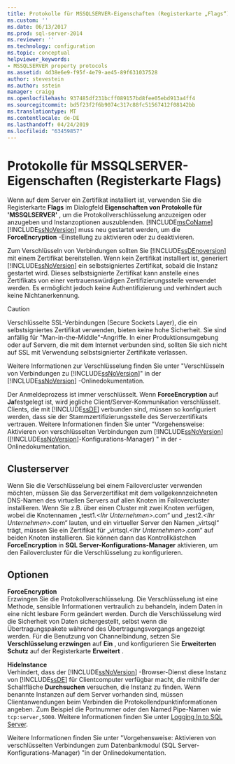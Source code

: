 ```yaml
---
title: Protokolle für MSSQLSERVER-Eigenschaften (Registerkarte „Flags“) | Microsoft-Dokumentation
ms.custom: ''
ms.date: 06/13/2017
ms.prod: sql-server-2014
ms.reviewer: ''
ms.technology: configuration
ms.topic: conceptual
helpviewer_keywords:
- MSSQLSERVER property protocols
ms.assetid: 4d38e6e9-f95f-4e79-ae45-89f631037528
author: stevestein
ms.author: sstein
manager: craigg
ms.openlocfilehash: 937485df231bcff089157bd8fee05ebd913a4ff4
ms.sourcegitcommit: bd5f23f2f6b9074c317c88fc51567412f08142bb
ms.translationtype: MT
ms.contentlocale: de-DE
ms.lasthandoff: 04/24/2019
ms.locfileid: "63459857"
---
```

# <a name="protocols-for-mssqlserver-properties-flags-tab"></a>Protokolle für MSSQLSERVER-Eigenschaften (Registerkarte Flags)
  Wenn auf dem Server ein Zertifikat installiert ist, verwenden Sie die Registerkarte **Flags** im Dialogfeld **Eigenschaften von Protokolle für 'MSSQLSERVER'** , um die Protokollverschlüsselung anzuzeigen oder anzugeben und Instanzoptionen auszublenden. [!INCLUDE[msCoName](../../includes/msconame-md.md)] [!INCLUDE[ssNoVersion](../../includes/ssnoversion-md.md)] muss neu gestartet werden, um die **ForceEncryption** -Einstellung zu aktivieren oder zu deaktivieren.  
  
 Zum Verschlüsseln von Verbindungen sollten Sie [!INCLUDE[ssDEnoversion](../../includes/ssdenoversion-md.md)] mit einem Zertifikat bereitstellen. Wenn kein Zertifikat installiert ist, generiert [!INCLUDE[ssNoVersion](../../includes/ssnoversion-md.md)] ein selbstsigniertes Zertifikat, sobald die Instanz gestartet wird. Dieses selbstsignierte Zertifikat kann anstelle eines Zertifikats von einer vertrauenswürdigen Zertifizierungsstelle verwendet werden. Es ermöglicht jedoch keine Authentifizierung und verhindert auch keine Nichtanerkennung.  
  
> [!CAUTION]  
>  Verschlüsselte SSL-Verbindungen (Secure Sockets Layer), die ein selbstsigniertes Zertifikat verwenden, bieten keine hohe Sicherheit. Sie sind anfällig für "Man-in-the-Middle"-Angriffe. In einer Produktionsumgebung oder auf Servern, die mit dem Internet verbunden sind, sollten Sie sich nicht auf SSL mit Verwendung selbstsignierter Zertifikate verlassen.  
  
 Weitere Informationen zur Verschlüsselung finden Sie unter "Verschlüsseln von Verbindungen zu [!INCLUDE[ssNoVersion](../../includes/ssnoversion-md.md)]" in der [!INCLUDE[ssNoVersion](../../includes/ssnoversion-md.md)] -Onlinedokumentation.  
  
 Der Anmeldeprozess ist immer verschlüsselt. Wenn **ForceEncryption** auf **Ja**festgelegt ist, wird jegliche Client/Server-Kommunikation verschlüsselt. Clients, die mit [!INCLUDE[ssDE](../../includes/ssde-md.md)] verbunden sind, müssen so konfiguriert werden, dass sie der Stammzertifizierungsstelle des Serverzertifikats vertrauen. Weitere Informationen finden Sie unter "Vorgehensweise: Aktivieren von verschlüsselten Verbindungen zum [!INCLUDE[ssNoVersion](../../includes/ssnoversion-md.md)] ([!INCLUDE[ssNoVersion](../../includes/ssnoversion-md.md)]-Konfigurations-Manager) " in der -Onlinedokumentation.  
  
## <a name="cluster-servers"></a>Clusterserver  
 Wenn Sie die Verschlüsselung bei einem Failovercluster verwenden möchten, müssen Sie das Serverzertifikat mit dem vollgekennzeichneten DNS-Namen des virtuellen Servers auf allen Knoten im Failovercluster installieren. Wenn Sie z.B. über einen Cluster mit zwei Knoten verfügen, wobei die Knotennamen „test1.*\<Ihr Unternehmen>*.com“ und „test2.*\<Ihr Unternehmen>*.com“ lauten, und ein virtueller Server den Namen „virtsql“ trägt, müssen Sie ein Zertifikat für „virtsql.*\<Ihr Unternehmen>*.com“ auf beiden Knoten installieren. Sie können dann das Kontrollkästchen **ForceEncryption** in **SQL Server-Konfigurations-Manager** aktivieren, um den Failovercluster für die Verschlüsselung zu konfigurieren.  
  
## <a name="options"></a>Optionen  
 **ForceEncryption**  
 Erzwingen Sie die Protokollverschlüsselung. Die Verschlüsselung ist eine Methode, sensible Informationen vertraulich zu behandeln, indem Daten in eine nicht lesbare Form geändert werden. Durch die Verschlüsselung wird die Sicherheit von Daten sichergestellt, selbst wenn die Übertragungspakete während des Übertragungsvorgangs angezeigt werden. Für die Benutzung von Channelbindung, setzen Sie **Verschlüsselung erzwingen** auf **Ein** , und konfigurieren Sie **Erweiterten Schutz** auf der Registerkarte **Erweitert** .  
  
 **HideInstance**  
 Verhindert, dass der [!INCLUDE[ssNoVersion](../../includes/ssnoversion-md.md)] -Browser-Dienst diese Instanz von [!INCLUDE[ssDE](../../includes/ssde-md.md)] für Clientcomputer verfügbar macht, die mithilfe der Schaltfläche **Durchsuchen** versuchen, die Instanz zu finden. Wenn benannte Instanzen auf dem Server vorhanden sind, müssen Clientanwendungen beim Verbinden die Protokollendpunktinformationen angeben. Zum Beispiel die Portnummer oder den Named Pipe-Namen wie `tcp:server,5000`. Weitere Informationen finden Sie unter [Logging In to SQL Server](../../database-engine/configure-windows/logging-in-to-sql-server.md).  
  
 Weitere Informationen finden Sie unter "Vorgehensweise: Aktivieren von verschlüsselten Verbindungen zum Datenbankmodul (SQL Server-Konfigurations-Manager) "in der Onlinedokumentation.  
  
  
